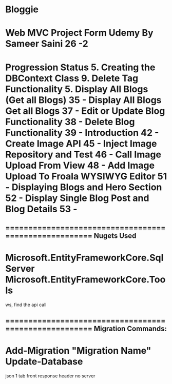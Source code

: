 # Bloggie
Web MVC Project Form Udemy By Sameer Saini
26 -2
=====================================================
Progression Status
5. Creating the DBContext Class
9. Delete Tag Functionality
5. Display All Blogs (Get all Blogs)
35 - Display All Blogs Get all Blogs
37 - Edit or Update Blog Functionality
38 - Delete Blog Functionality
39 - Introduction
42 - Create Image API
45 - Inject Image Repository and Test
46 - Call Image Upload From View
48 - Add Image Upload To Froala WYSIWYG Editor
51 - Displaying Blogs and Hero Section
52 - Display Single Blog Post and Blog Details
53 - 
=====================================================

======================================================
Nugets Used
------------------------------------------------------
Microsoft.EntityFrameworkCore.SqlServer
Microsoft.EntityFrameworkCore.Tools
======================================================


ws, find the api call

======================================================
Migration Commands:
------------------------------------------------------
Add-Migration "Migration Name"
Update-Database
======================================================





json 1 tab front
response header no server